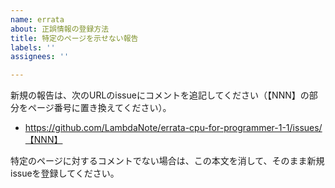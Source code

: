 ```yaml
---
name: errata
about: 正誤情報の登録方法
title: 特定のページを示せない報告
labels: ''
assignees: ''

---
```


新規の報告は、次のURLのissueにコメントを追記してください（【NNN】の部分をページ番号に置き換えてください）。

- https://github.com/LambdaNote/errata-cpu-for-programmer-1-1/issues/【NNN】

特定のページに対するコメントでない場合は、この本文を消して、そのまま新規issueを登録してください。
